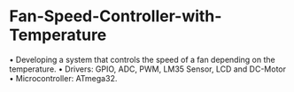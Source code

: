 # Fan-Speed-Controller-with-Temperature
• Developing a system that controls the speed of a fan depending on the temperature. 
• Drivers:
GPIO, ADC, PWM, LM35 Sensor, LCD and DC-Motor 
• Microcontroller: ATmega32.
